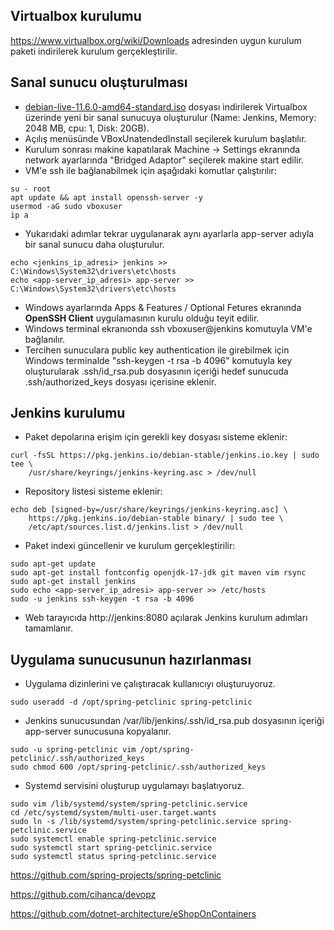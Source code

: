## Virtualbox kurulumu
https://www.virtualbox.org/wiki/Downloads adresinden uygun kurulum paketi indirilerek kurulum gerçekleştirilir.

## Sanal sunucu oluşturulması
- [debian-live-11.6.0-amd64-standard.iso](https://cdimage.debian.org/debian-cd/current-live/amd64/iso-hybrid/debian-live-11.6.0-amd64-standard.iso) dosyası indirilerek Virtualbox üzerinde yeni bir sanal sunucuya oluşturulur (Name: Jenkins, Memory: 2048 MB, cpu: 1, Disk: 20GB).
- Açılış menüsünde VBoxUnatendedInstall seçilerek kurulum başlatılır.
- Kurulum sonrası makine kapatılarak Machine -> Settings ekranında network ayarlarında "Bridged Adaptor" seçilerek makine start edilir.
- VM'e ssh ile bağlanabilmek için aşağıdaki komutlar çalıştırılır:

~~~
su - root
apt update && apt install openssh-server -y
usermod -aG sudo vboxuser
ip a
~~~

- Yukarıdaki adımlar tekrar uygulanarak aynı ayarlarla app-server adıyla bir sanal sunucu daha oluşturulur.

~~~
echo <jenkins_ip_adresi> jenkins >> C:\Windows\System32\drivers\etc\hosts
echo <app-server_ip_adresi> app-server >> C:\Windows\System32\drivers\etc\hosts
~~~

- Windows ayarlarında Apps & Features / Optional Fetures ekranında __OpenSSH Client__ uygulamasının kurulu olduğu teyit edilir.
- Windows terminal ekranıonda ssh vboxuser@jenkins komutuyla VM'e bağlanılır.
- Tercihen sunuculara public key authentication ile girebilmek için Windows terminalde "ssh-keygen -t rsa -b 4096" komutuyla key oluşturularak .ssh/id_rsa.pub dosyasının içeriği hedef sunucuda .ssh/authorized_keys dosyası içerisine eklenir. 


## Jenkins kurulumu

- Paket depolarına erişim için gerekli key dosyası sisteme eklenir:
~~~
curl -fsSL https://pkg.jenkins.io/debian-stable/jenkins.io.key | sudo tee \
    /usr/share/keyrings/jenkins-keyring.asc > /dev/null
~~~

- Repository listesi sisteme eklenir:
~~~
echo deb [signed-by=/usr/share/keyrings/jenkins-keyring.asc] \
    https://pkg.jenkins.io/debian-stable binary/ | sudo tee \
    /etc/apt/sources.list.d/jenkins.list > /dev/null
~~~

- Paket indexi güncellenir ve kurulum gerçekleştirilir:
~~~
sudo apt-get update
sudo apt-get install fontconfig openjdk-17-jdk git maven vim rsync
sudo apt-get install jenkins
sudo echo <app-server_ip_adresi> app-server >> /etc/hosts
sudo -u jenkins ssh-keygen -t rsa -b 4096
~~~

- Web tarayıcıda http://jenkins:8080 açılarak Jenkins kurulum adımları tamamlanır.


## Uygulama sunucusunun hazırlanması


- Uygulama dizinlerini ve çalıştıracak kullanıcıyı oluşturuyoruz.
~~~
sudo useradd -d /opt/spring-petclinic spring-petclinic
~~~

- Jenkins sunucusundan /var/lib/jenkins/.ssh/id_rsa.pub dosyasının içeriği app-server sunucusuna kopyalanır. 
~~~
sudo -u spring-petclinic vim /opt/spring-petclinic/.ssh/authorized_keys
sudo chmod 600 /opt/spring-petclinic/.ssh/authorized_keys
~~~

- Systemd servisini oluşturup uygulamayı başlatıyoruz.
~~~
sudo vim /lib/systemd/system/spring-petclinic.service
cd /etc/systemd/system/multi-user.target.wants
sudo ln -s /lib/systemd/system/spring-petclinic.service spring-petclinic.service
sudo systemctl enable spring-petclinic.service
sudo systemctl start spring-petclinic.service
sudo systemctl status spring-petclinic.service
~~~


https://github.com/spring-projects/spring-petclinic

https://github.com/cihanca/devopz

https://github.com/dotnet-architecture/eShopOnContainers


